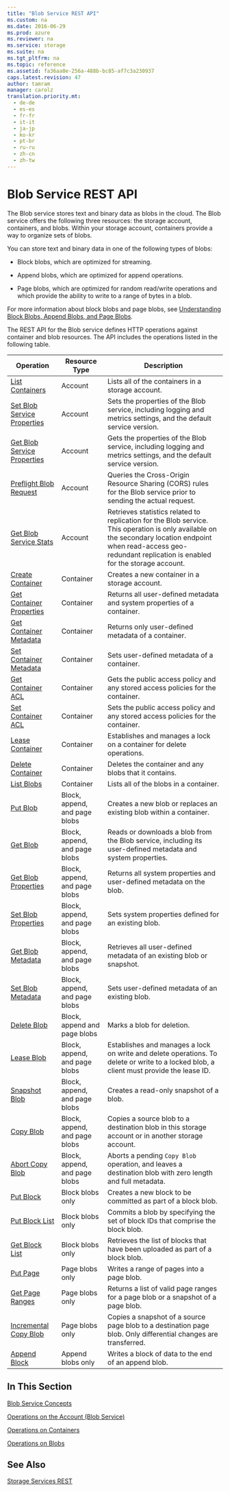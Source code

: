 ```yaml
---
title: "Blob Service REST API"
ms.custom: na
ms.date: 2016-06-29
ms.prod: azure
ms.reviewer: na
ms.service: storage
ms.suite: na
ms.tgt_pltfrm: na
ms.topic: reference
ms.assetid: fa36aa0e-256a-488b-bc85-af7c3a230937
caps.latest.revision: 47
author: tamram
manager: carolz
translation.priority.mt: 
  - de-de
  - es-es
  - fr-fr
  - it-it
  - ja-jp
  - ko-kr
  - pt-br
  - ru-ru
  - zh-cn
  - zh-tw
---
```

# Blob Service REST API
The Blob service stores text and binary data as blobs in the cloud. The Blob service offers the following three resources: the storage account, containers, and blobs. Within your storage account, containers provide a way to organize sets of blobs.  
  
 You can store text and binary data in one of the following types of blobs:  
  
-   Block blobs, which are optimized for streaming.  
  
-   Append blobs, which are optimized for append operations.  
  
-   Page blobs, which are optimized for random read/write operations and which provide the ability to write to a range of bytes in a blob.  
  
 For more information about block blobs and page blobs, see [Understanding Block Blobs, Append Blobs, and Page Blobs](../fileservices/Understanding-Block-Blobs--Append-Blobs--and-Page-Blobs.md).  
  
 The REST API for the Blob service defines HTTP operations against container and blob resources. The API includes the operations listed in the following table.  
  
|Operation|Resource Type|Description|  
|---------------|-------------------|-----------------|  
|[List Containers](../fileservices/List-Containers2.md)|Account|Lists all of the containers in a storage account.|  
|[Set Blob Service Properties](../fileservices/Set-Blob-Service-Properties.md)|Account|Sets the properties of the Blob service, including logging and metrics settings, and the default service version.|  
|[Get Blob Service Properties](../fileservices/Get-Blob-Service-Properties.md)|Account|Gets the properties of the Blob service, including logging and metrics settings, and the default service version.|  
|[Preflight Blob Request](../fileservices/Preflight-Blob-Request.md)|Account|Queries the Cross-Origin Resource Sharing (CORS) rules for the Blob service prior to sending the actual request.|  
|[Get Blob Service Stats](../fileservices/Get-Blob-Service-Stats.md)|Account|Retrieves statistics related to replication for the Blob service. This operation is only available on the secondary location endpoint when read-access geo-redundant replication is enabled for the storage account.|  
|[Create Container](../fileservices/Create-Container.md)|Container|Creates a new container in a storage account.|  
|[Get Container Properties](../fileservices/Get-Container-Properties.md)|Container|Returns all user-defined metadata and system properties of a container.|  
|[Get Container Metadata](../fileservices/Get-Container-Metadata.md)|Container|Returns only user-defined metadata of a container.|  
|[Set Container Metadata](../fileservices/Set-Container-Metadata.md)|Container|Sets user-defined metadata of a container.|  
|[Get Container ACL](../fileservices/Get-Container-ACL.md)|Container|Gets the public access policy and any stored access policies for the container.|  
|[Set Container ACL](../fileservices/Set-Container-ACL.md)|Container|Sets the public access policy and any stored access policies for the container.|  
|[Lease Container](../fileservices/Lease-Container.md)|Container|Establishes and manages a lock on a container for delete operations.|  
|[Delete Container](../fileservices/Delete-Container.md)|Container|Deletes the container and any blobs that it contains.|  
|[List Blobs](../fileservices/List-Blobs.md)|Container|Lists all of the blobs in a container.|  
|[Put Blob](../fileservices/Put-Blob.md)|Block, append, and page blobs|Creates a new blob or replaces an existing blob within a container.|  
|[Get Blob](../fileservices/Get-Blob.md)|Block, append, and page blobs|Reads or downloads a blob from the Blob service, including its user-defined metadata and system properties.|  
|[Get Blob Properties](../fileservices/Get-Blob-Properties.md)|Block, append, and page blobs|Returns all system properties and user-defined metadata on the blob.|  
|[Set Blob Properties](../fileservices/Set-Blob-Properties.md)|Block, append, and page blobs|Sets system properties defined for an existing blob.|  
|[Get Blob Metadata](../fileservices/Get-Blob-Metadata.md)|Block, append, and page blobs|Retrieves all user-defined metadata of an existing blob or snapshot.|  
|[Set Blob Metadata](../fileservices/Set-Blob-Metadata.md)|Block, append, and page blobs|Sets user-defined metadata of an existing blob.|  
|[Delete Blob](../fileservices/Delete-Blob.md)|Block, append and page blobs|Marks a blob for deletion.|  
|[Lease Blob](../fileservices/Lease-Blob.md)|Block, append, and page blobs|Establishes and manages a lock on write and delete operations. To delete or write to a locked blob, a client must provide the lease ID.|  
|[Snapshot Blob](../fileservices/Snapshot-Blob.md)|Block, append, and page blobs|Creates a read-only snapshot of a blob.|  
|[Copy Blob](../fileservices/Copy-Blob.md)|Block, append, and page blobs|Copies a source blob to a destination blob in this storage account or in another storage account.|  
|[Abort Copy Blob](../fileservices/Abort-Copy-Blob.md)|Block, append, and page blobs|Aborts a pending `Copy Blob` operation, and leaves a destination blob with zero length and full metadata.|  
|[Put Block](../fileservices/Put-Block.md)|Block blobs only|Creates a new block to be committed as part of a block blob.|  
|[Put Block List](../fileservices/Put-Block-List.md)|Block blobs only|Commits a blob by specifying the set of block IDs that comprise the block blob.|  
|[Get Block List](../fileservices/Get-Block-List.md)|Block blobs only|Retrieves the list of blocks that have been uploaded as part of a block blob.|  
|[Put Page](../fileservices/Put-Page.md)|Page blobs only|Writes a range of pages into a page blob.|  
|[Get Page Ranges](../fileservices/Get-Page-Ranges.md)|Page blobs only|Returns a list of valid page ranges for a page blob or a snapshot of a page blob.|  
|[Incremental Copy Blob](../fileservices/Incremental-Copy-Blob.md)|Page blobs only|Copies a snapshot of a source page blob to a destination page blob. Only differential changes are transferred.|  
|[Append Block](../fileservices/Append-Block.md)|Append blobs only|Writes a block of data to the end of an append blob.|  
  
## In This Section  
 [Blob Service Concepts](../fileservices/Blob-Service-Concepts.md)  
  
 [Operations on the Account (Blob Service)](../fileservices/Operations-on-the-Account--Blob-Service-.md)  
  
 [Operations on Containers](../fileservices/Operations-on-Containers.md)  
  
 [Operations on Blobs](../fileservices/Operations-on-Blobs.md)  
  
## See Also  
 [Storage Services REST](../fileservices/Azure-Storage-Services-REST-API-Reference.md)